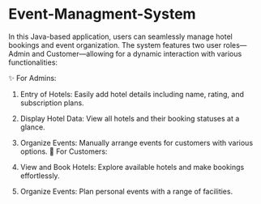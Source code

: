 # Event-Managment-System

In this Java-based application, users can seamlessly manage hotel bookings and event organization. The system features two user roles—Admin and Customer—allowing for a dynamic interaction with various functionalities:

✨ For Admins:

1) Entry of Hotels: Easily add hotel details including name, rating, and subscription plans.
2) Display Hotel Data: View all hotels and their booking statuses at a glance.
3) Organize Events: Manually arrange events for customers with various options.
🏨 For Customers:

1) View and Book Hotels: Explore available hotels and make bookings effortlessly.
2) Organize Events: Plan personal events with a range of facilities.
